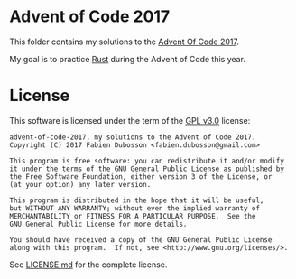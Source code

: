# Advent of Code 2017

This folder contains my solutions to the [Advent Of Code 2017][].

My goal is to practice [Rust][] during the Advent of Code this year.

[Advent of Code 2017]: https://adventofcode.com/2017/
[Rust]: https://www.rust-lang.org/en-US/

# License

This software is licensed under the term of the [GPL v3.0][] license:

    advent-of-code-2017, my solutions to the Advent of Code 2017.
    Copyright (C) 2017 Fabien Dubosson <fabien.dubosson@gmail.com>

    This program is free software: you can redistribute it and/or modify
    it under the terms of the GNU General Public License as published by
    the Free Software Foundation, either version 3 of the License, or
    (at your option) any later version.

    This program is distributed in the hope that it will be useful,
    but WITHOUT ANY WARRANTY; without even the implied warranty of
    MERCHANTABILITY or FITNESS FOR A PARTICULAR PURPOSE.  See the
    GNU General Public License for more details.

    You should have received a copy of the GNU General Public License
    along with this program.  If not, see <http://www.gnu.org/licenses/>.

See [LICENSE.md][] for the complete license.

[LICENSE.md]: LICENSE.md
[GPL v3.0]:   https://www.gnu.org/licenses/gpl-3.0.html
